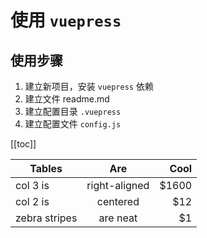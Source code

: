 # 使用 `vuepress`

## 使用步骤

1. 建立新项目，安装 `vuepress` 依赖
2. 建立文件 readme.md
3. 建立配置目录 `.vuepress`
4. 建立配置文件 `config.js`

[[toc]]

| Tables        |      Are      |   Cool |
| ------------- | :-----------: | -----: |
| col 3 is      | right-aligned | \$1600 |
| col 2 is      |   centered    |   \$12 |
| zebra stripes |   are neat    |    \$1 |
